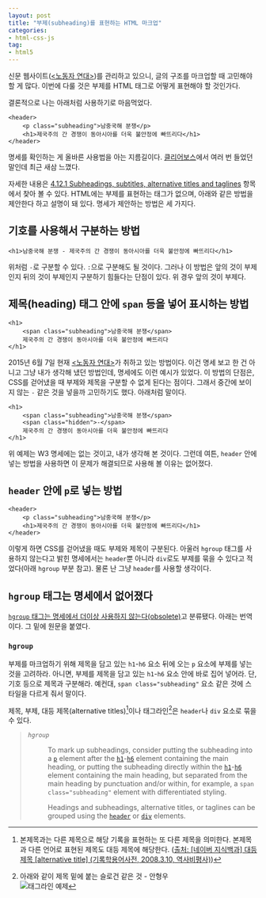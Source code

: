```yaml
---
layout: post
title: "부제(subheading)를 표현하는 HTML 마크업"
categories:
- html-css-js
tag:
- html5
---
```


신문 웹사이트([&lt;노동자 연대&gt;](http://wspaper.org))를 관리하고 있으니, 글의 구조를 마크업할 때 고민해야 할 게 많다. 이번에 다룰 것은 부제를 HTML 태그로 어떻게 표현해야 할 것인가다.

결론적으로 나는 아래처럼 사용하기로 마음먹었다.

    <header>
        <p class="subheading">남중국해 분쟁</p>
        <h1>제국주의 간 경쟁이 동아시아를 더욱 불안정에 빠뜨리다</h1>
    </header>

명세를 확인하는 게 올바른 사용법을 아는 지름길이다. [클리어보스](http://www.clearboth.org/)에서 여러 번 들었던 말인데 최근 새삼 느꼈다.

자세한 내용은 [4.12.1 Subheadings, subtitles, alternative titles and taglines](http://www.w3.org/TR/html5/common-idioms.html#sub-head) 항목에서 찾아 볼 수 있다. HTML에는 부제를 표현하는 태그가 없으며, 아래와 같은 방법을 제안한다 하고 설명이 돼 있다. 명세가 제안하는 방법은 세 가지다. 


## 기호를 사용해서 구분하는 방법

    <h1>남중국해 분쟁 - 제국주의 간 경쟁이 동아시아를 더욱 불안정에 빠뜨리다</h1>

위처럼 `-`로 구분할 수 있다. `:`으로 구분해도 될 것이다. 그러나 이 방법은 앞의 것이 부제인지 뒤의 것이 부제인지 구분하기 힘들다는 단점이 있다. 위 경우 앞의 것이 부제다.


## 제목(heading) 태그 안에 `span` 등을 넣어 표시하는 방법

    <h1>
        <span class="subheading">남중국해 분쟁</span>
        제국주의 간 경쟁이 동아시아를 더욱 불안정에 빠뜨리다
    </h1>

2015년 6월 7일 현재 [\<노동자 연대\>](http://wspaper.org)가 취하고 있는 방법이다. 이건 명세 보고 한 건 아니고 그냥 내가 생각해 냈던 방법인데, 명세에도 이런 예시가 있었다. 이 방법의 단점은, CSS를 걷어냈을 때 부제와 제목을 구분할 수 없게 된다는 점이다. 그래서 중간에 보이지 않는 `-` 같은 것을 넣을까 고민하기도 했다. 아래처럼 말이다.

    <h1>
        <span class="subheading">남중국해 분쟁</span>
        <span class="hidden">-</span>
        제국주의 간 경쟁이 동아시아를 더욱 불안정에 빠뜨리다
    </h1>

위 예제는 W3 명세에는 없는 것이고, 내가 생각해 본 것이다. 그런데 여튼, `header` 안에 넣는 방법을 사용하면 이 문제가 해결되므로 사용해 볼 이유는 없어졌다.


## `header` 안에 `p`로 넣는 방법

    <header>
        <p class="subheading">남중국해 분쟁</p>
        <h1>제국주의 간 경쟁이 동아시아를 더욱 불안정에 빠뜨리다</h1>
    </header>

이렇게 하면 CSS를 걷어냈을 때도 부제와 제목이 구분된다. 아울러 `hgroup` 태그를 사용하지 않는다고 밝힌 명세에서는 `header`뿐 아니라 `div`로도 부제를 묶을 수 있다고 적었다(아래 `hgroup` 부분 참고). 물론 난 그냥 `header`를 사용할 생각이다.


## `hgroup` 태그는 명세에서 없어졌다

[`hgroup` 태그는 명세에서 더이상 사용하지 않는다(obsolete)](http://www.w3.org/TR/html5/obsolete.html#non-conforming-features)고 분류됐다. 아래는 번역이다. 그 밑에 원문을 붙였다.

### `hgroup`

부제를 마크업하기 위해 제목을 담고 있는 `h1`-`h6` 요소 뒤에 오는 `p` 요소에 부제를 넣는 것을 고려하라. 아니면, 부제를 제목을 담고 있는 `h1`-`h6` 요소 안에 바로 집어 넣어라. 단, 기호 등으로 제목과 구분해라. 예컨대, `span class="subheading"` 요소 같은 것에 스타일을 다르게 줘서 말이다.

제목, 부제, 대등 제목(alternative titles)[^1]이나 태그라인[^2]은 `header`나 `div` 요소로 묶을 수 있다.

<blockquote>
    <dl>
        <dt><dfn id="hgroup"><code>hgroup</code></dfn></dt>
        <dd><p>To mark up subheadings, consider putting the subheading into a <code><a href="http://www.w3.org/TR/html5/grouping-content.html#the-p-element">p</a></code> element after the <code><a href="http://www.w3.org/TR/html5/sections.html#the-h1,-h2,-h3,-h4,-h5,-and-h6-elements">h1</a></code>-<code><a href="http://www.w3.org/TR/html5/sections.html#the-h1,-h2,-h3,-h4,-h5,-and-h6-elements">h6</a></code> element containing the main heading, or putting the subheading directly within the <code><a href="http://www.w3.org/TR/html5/sections.html#the-h1,-h2,-h3,-h4,-h5,-and-h6-elements">h1</a></code>-<code><a href="http://www.w3.org/TR/html5/sections.html#the-h1,-h2,-h3,-h4,-h5,-and-h6-elements">h6</a></code> element containing the main heading, but separated from the main heading by punctuation and/or within, for example, a <code>span class="subheading"</code> element with differentiated styling.</p>
       <p>Headings and subheadings, alternative titles, or taglines can be grouped using the <code><a href="http://www.w3.org/TR/html5/sections.html#the-header-element">header</a></code> or <code><a href="http://www.w3.org/TR/html5/grouping-content.html#the-div-element">div</a></code> elements.</p></dd>
    </dl>
</blockquote>


[^1]: 본제목과는 다른 제목으로 해당 기록을 표현하는 또 다른 제목을 의미한다. 본제목과 다른 언어로 표현된 제목도 대등 제목에 해당한다. ([출처: \[네이버 지식백과\] 대등 제목 \[alternative title\] (기록학용어사전, 2008.3.10, 역사비평사)](http://terms.naver.com/entry.nhn?docId=440923&cid=50296&categoryId=50296))
[^2]: 아래와 같이 제목 밑에 붙는 슬로건 같은 것 - 안형우  
      ![태그라인 예제](https://mytory.net/uploads/legacy/tagline-example.png)